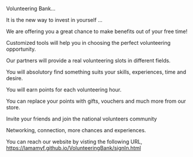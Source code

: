 Volunteering Bank...

It is the new way to invest in yourself ... 

We are offering you a great chance to make benefits out of your free time!

Customized tools will help you in choosing the perfect volunteering opportunity.

Our partners will provide a real volunteering slots in different fields.

You will absolutory find something suits your skills, experiences, time and desire. 

You will earn points for each volunteering hour.

You can replace your points with gifts, vouchers and much more from our store. 

Invite your friends and join the national volunteers community 

 Networking, connection, more chances and experiences.

You can reach our website by visting the following URL, https://lamamyf.github.io/VolunteeringBank/signIn.html
